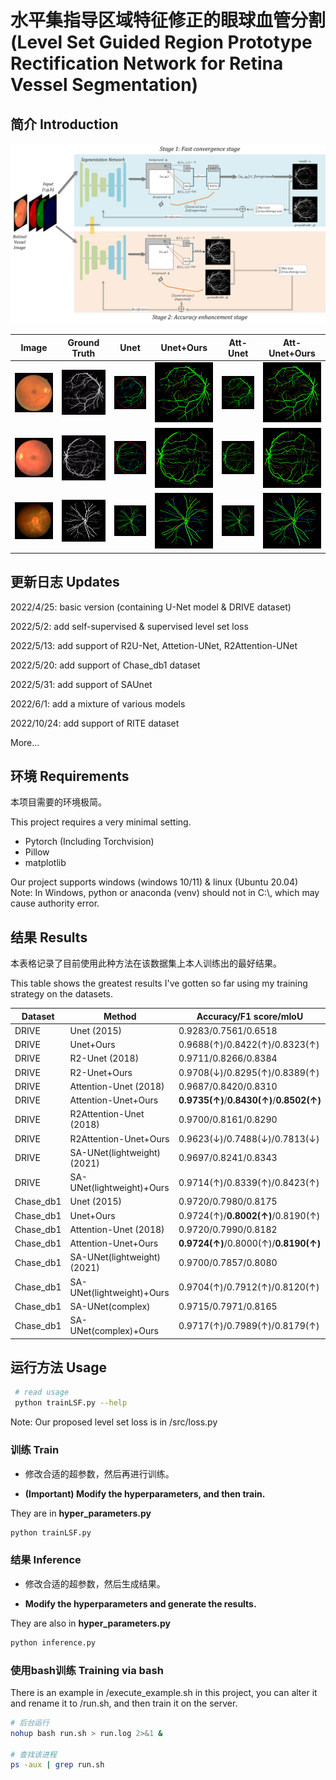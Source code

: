 # 水平集指导区域特征修正的眼球血管分割(Level Set Guided Region Prototype Rectification Network for Retina Vessel Segmentation)

## 简介 Introduction

![](figures/flowchart.png)

| Image                    | Ground Truth                | Unet                       | Unet+Ours                     | Att-Unet                      | Att-Unet+Ours                    |
| ------------------------ | ------------------------ | ------------------------ | ------------------------ | ------------------------ | ------------------------ |
| ![](figures/Image/16_test.png) | ![](figures/gt/16_manual2.gif) | ![](figures/unet_origin_DRIVE/16_test_unet_prediciton_color.png) | ![](figures/unet_mine_DRIVE/16_test_unet_prediciton_color.png) | ![](figures/attunet_origin_DRIVE/16_test_attunet_prediciton_color.png) | ![](figures/attunet_mine_DRIVE/16_test_attunet_prediciton_color.png) |
| ![](figures/Image/11_test.png) | ![](figures/gt/11_manual2.gif) | ![](figures/unet_origin_DRIVE/11_test_unet_prediciton_color.png.png) | ![](figures/unet_mine_DRIVE/11_test_unet_prediciton_color.png) | ![](figures/attunet_origin_DRIVE/11_test_attunet_prediciton_color.png) | ![](figures/attunet_mine_DRIVE/11_test_attunet_prediciton_color.png) |
| ![](figures/Image/Image_08L.jpg) | ![](figures/gt/Image_08L_1stHO.png) | ![](figures/unet_origin_Chase_db1/Image_08L_unet_prediciton_color.png) | ![](figures/unet_mine_Chase_db1/Image_08L_unet_prediciton_color.png) | ![](figures/attunet_origin_Chase_db1/Image_08L_attunet_prediciton_color.png) | ![](figures/attunet_mine_Chase_db1/Image_08L_attunet_prediciton_color.png) |


## 更新日志 Updates

2022/4/25: basic version (containing U-Net model & DRIVE dataset)

2022/5/2: add self-supervised & supervised level set loss

2022/5/13: add support of R2U-Net, Attetion-UNet, R2Attention-UNet

2022/5/20: add support of Chase_db1 dataset

2022/5/31: add support of SAUnet

2022/6/1: add a mixture of various models

2022/10/24: add support of RITE dataset

More...



## 环境 Requirements

本项目需要的环境极简。

This project requires a very minimal setting.

- Pytorch (Including Torchvision)
- Pillow
- matplotlib

Our project supports windows (windows 10/11) & linux (Ubuntu 20.04)  
Note: In Windows, python or anaconda (venv) should not in C:\\, which may cause authority error.


## 结果 Results

本表格记录了目前使用此种方法在该数据集上本人训练出的最好结果。

This table shows the greatest results I've gotten so far using my training strategy on the datasets.

| Dataset   | Method                     | Accuracy/F1 score/mIoU                   
| --------- | -------------------------- | -----------------------------------------
| DRIVE     | Unet (2015)                | 0.9283/0.7561/0.6518                      
| DRIVE     | Unet+Ours                  | 0.9688(↑)/0.8422(↑)/0.8323(↑)             
| DRIVE     | R2-Unet (2018)             | 0.9711/0.8266/0.8384                     
| DRIVE     | R2-Unet+Ours               | 0.9708(↓)/0.8295(↑)/0.8389(↑)             
| DRIVE     | Attention-Unet (2018)            | 0.9687/0.8420/0.8310                      
| DRIVE     | Attention-Unet+Ours              | **0.9735(↑)**/**0.8430(↑)**/**0.8502(↑)** 
| DRIVE     | R2Attention-Unet (2018)          | 0.9700/0.8161/0.8290                     
| DRIVE     | R2Attention-Unet+Ours            | 0.9623(↓)/0.7488(↓)/0.7813(↓)            
| DRIVE     | SA-UNet(lightweight)(2021) | 0.9697/0.8241/0.8343                     
| DRIVE     | SA-UNet(lightweight)+Ours  | 0.9714(↑)/0.8339(↑)/0.8423(↑)            
| Chase_db1 | Unet (2015)                | 0.9720/0.7980/0.8175                     
| Chase_db1 | Unet+Ours                  | 0.9724(↑)/**0.8002(↑)**/0.8190(↑)    
| Chase_db1 | Attention-Unet (2018)            | 0.9720/0.7990/0.8182                     
| Chase_db1 | Attention-Unet+Ours              | **0.9724(↑)**/0.8000(↑)/**0.8190(↑)**
| Chase_db1 | SA-UNet(lightweight)(2021) | 0.9700/0.7857/0.8080                   
| Chase_db1 | SA-UNet(lightweight)+Ours  | 0.9704(↑)/0.7912(↑)/0.8120(↑)          
| Chase_db1 | SA-UNet(complex)           | 0.9715/0.7971/0.8165                     
| Chase_db1 | SA-UNet(complex)+Ours      | 0.9717(↑)/0.7989(↑)/0.8179(↑)             


## 运行方法 Usage

```bash
 # read usage
 python trainLSF.py --help
```

Note: Our proposed level set loss is in /src/loss.py


### 训练 Train

- 修改合适的超参数，然后再进行训练。

- **(Important) Modify the hyperparameters, and then train.**

They are in **hyper_parameters.py**

```bash
python trainLSF.py
```



### 结果 Inference

- 修改合适的超参数，然后生成结果。

- **Modify the hyperparameters and generate the results.**

They are also in **hyper_parameters.py**

```bash
python inference.py
```



 ### 使用bash训练 Training via bash
 
There is an example in /execute_example.sh in this project, you can alter it and rename it to /run.sh, and then train it on the server.

```bash
# 后台运行
nohup bash run.sh > run.log 2>&1 &

# 查找该进程
ps -aux | grep run.sh
```

